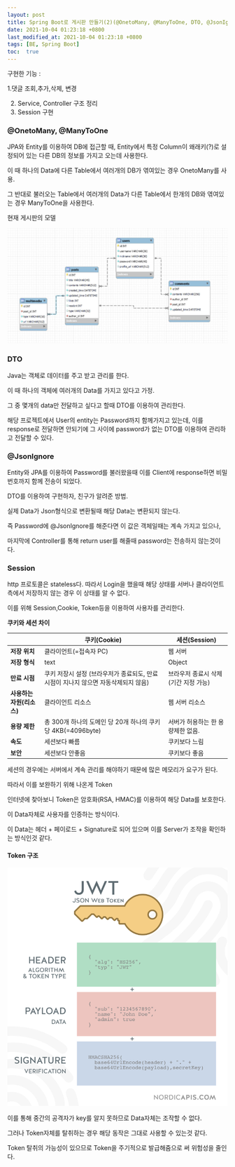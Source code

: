 ```yaml
---
layout: post
title: Spring Boot로 게시판 만들기(2)(@OnetoMany, @ManyToOne, DTO, @JsonIgnore, Session)
date: 2021-10-04 01:23:18 +0800
last_modified_at: 2021-10-04 01:23:18 +0800
tags: [BE, Spring Boot]
toc:  true
---
```




구현한 기능 : 

   1.댓글 조회,추가,삭제, 변경  

2. Service, Controller 구조 정리
3.  Session 구현



### @OnetoMany, @ManyToOne

JPA와 Entity를 이용하여 DB에 접근할 때,  Entity에서 특정 Column이 왜래키(?)로 설정되어 있는 다른 DB의 정보를 가지고 오는데 사용한다.

이 때 하나의 Data에 다른 Table에서 여러개의 DB가 엮여있는 경우 OnetoMany를 사용.

그 반대로 불러오는 Table에서 여러개의 Data가 다른 Table에서 한개의 DB와 엮여있는 경우 ManyToOne을 사용한다.



현재 게시판의 모델

![](/uploads/db/webboardmodel.JPG)





### DTO

Java는 객체로 데이터를 주고 받고 관리를 한다.

이 때 하나의 객체에 여러개의 Data를 가지고 있다고 가정.

그 중 몇개의 data만 전달하고 싶다고 할때 DTO를 이용하여 관리한다.

해당 프로젝트에서 User의  entity는 Password까지 함께가지고 있는데, 이를 response로 전달하면 안되기에 그 사이에 password가 없는 DTO를 이용하여 관리하고 전달할 수 있다.





### @JsonIgnore

Entity와 JPA를 이용하여 Password를 불러왔을때 이를 Client에 response하면 비밀번호까지 함께 전송이 되었다.

DTO를 이용하여 구현하자, 친구가 알려준 방법.

실제 Data가 Json형식으로 변환될때 해당 Data는 변환되지 않는다.

즉 Password에 @JsonIgnore를 해준다면 이 값은 객체일때는 계속 가지고 있으나, 

마지막에 Controller를 통해 return user를 해줄때 password는 전송하지 않는것이다.







### Session

http 프로토콜은 stateless다.  따라서 Login을 했을때 해당 상태를 서버나 클라이언트측에서 저장하지 않는 경우 이 상태를 알 수 없다.

이를 위해 Session,Cookie, Token등을 이용하여 사용자를 관리한다.



**쿠키와 세션 차이**

|                           | **쿠키(Cookie)**                                             | **세션(Session)**                     |
| ------------------------- | ------------------------------------------------------------ | ------------------------------------- |
| **저장 위치**             | 클라이언트(=접속자 PC)                                       | 웹 서버                               |
| **저장 형식**             | text                                                         | Object                                |
| **만료 시점**             | 쿠키 저장시 설정 (브라우저가 종료되도, 만료시점이 지나지 않으면 자동삭제되지 않음) | 브라우저 종료시 삭제 (기간 지정 가능) |
| **사용하는 자원(리소스)** | 클라이언트 리소스                                            | 웹 서버 리소스                        |
| **용량 제한**             | 총 300개 하나의 도메인 당 20개 하나의 쿠키 당 4KB(=4096byte) | 서버가 허용하는 한 용량제한 없음.     |
| **속도**                  | 세션보다 빠름                                                | 쿠키보다 느림                         |
| **보안**                  | 세션보다 안좋음                                              | 쿠키보다 좋음                         |



세션의 경우에는 서버에서 계속 관리를 해야하기 때문에 많은 메모리가 요구가 된다.

따라서 이를 보완하기 위해 나온게 Token

인터넷에 찾아보니 Token은 암호화(RSA, HMAC)를 이용하여 해당 Data를 보호한다.

이 Data자체로 사용자를 인증하는 방식이다.

이 Data는 헤더 + 페이로드 + Signature로 되어 있으며 이를 Server가  조작을 확인하는 방식인것 같다.



#### **Token 구조**

![](/uploads/web/token_model.png)

이를 통해 중간의 공격자가 key를 알지 못하므로 Data자체는 조작할 수 없다.

그러나 Token자체를 탈취하는 경우 해당 동작은 그대로 사용할 수 있는것 같다.

Token 탈취의 가능성이 있으므로 Token을 주기적으로 발급해줌으로 써 위험성을 줄인다.

